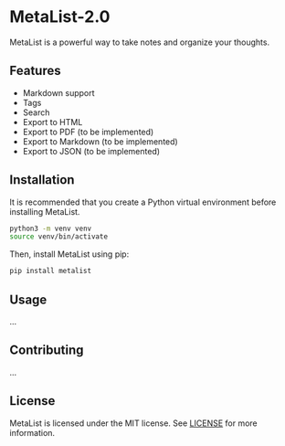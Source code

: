 # MetaList-2.0

MetaList is a powerful way to take notes and organize your thoughts.

## Features

- Markdown support
- Tags
- Search
- Export to HTML
- Export to PDF (to be implemented)
- Export to Markdown (to be implemented)
- Export to JSON (to be implemented)

## Installation

It is recommended that you create a Python virtual environment before installing MetaList.

```bash
python3 -m venv venv
source venv/bin/activate
```

Then, install MetaList using pip:

```bash
pip install metalist
```


## Usage

...

## Contributing

...

## License

MetaList is licensed under the MIT license. See [LICENSE](LICENSE) for more information.

